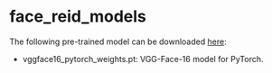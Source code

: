 # face_reid_models

The following pre-trained model can be downloaded [here](https://drive.google.com/open?id=1sLtsfu_Ry_l_3iN6goRtI3Jd_E-bhoVB):
* vggface16_pytorch_weights.pt: VGG-Face-16 model for PyTorch.
